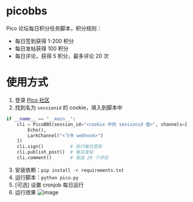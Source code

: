 # picobbs

Pico 论坛每日积分任务脚本，积分规则：
- 每日签到获得 1-200 积分
- 每日发帖获得 100 积分
- 每日评论，获得 5 积分，最多评论 20 次

# 使用方式

1. 登录 [Pico 社区](https://bbs.picoxr.com/)
2. 找到名为 `sessionid` 的 cookie，填入到脚本中

```python
if __name__ == "__main__":
    cli = PicoBBS(session_id="<cookie 中的 sessionid 值>", channels=[
        Echo(),
        LarkChannel("<飞书 webhook>")
    ])
    cli.sign()          # 执行每日签到
    cli.publish_post()  # 每日发帖
    cli.comment()       # 发送 20 个评论
```

3. 安装依赖：`pip install -r requirements.txt`
4. 运行脚本：`python pico.py`
5. [可选] 设置 cronjob 每日运行
6. 运行效果
![image](https://user-images.githubusercontent.com/14919255/210379037-bfd44dba-b736-43ed-9a51-1b95e57cdfcd.png)